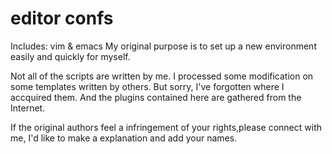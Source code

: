 # editor confs 

Includes: vim & emacs
My original purpose is to set up a new environment easily and quickly for myself.

Not all of the scripts are written by me.
I processed some modification on some templates written by others.
But sorry, I've forgotten where I accquired them.
And the plugins contained here are gathered from the Internet.

If the original authors feel a infringement of your rights,please connect with me, 
I'd like to make a explanation and add your names.
